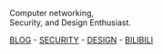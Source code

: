 Computer networking,<br>
Security, and Design Enthusiast.

[BLOG](https://member.acm.org/~Ritsu) - [SECURITY](jiangxue.org/~ritsu) - [DESIGN](https://www.behance.net/1ui) - [BILIBILI](https://space.bilibili.com/340481607)

